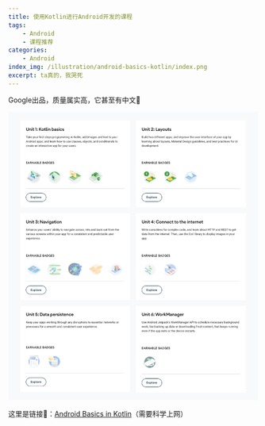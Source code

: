 ```yaml
---
title: 使用Kotlin进行Android开发的课程
tags: 
    - Android
    - 课程推荐
categories: 
    - Android
index_img: /illustration/android-basics-kotlin/index.png
excerpt: ta真的，我哭死
---
```


Google出品，质量属实高，它甚至有中文🥺

![课程单元](/illustration/android-basics-kotlin/courses.png)

这里是链接🔗：[Android Basics in Kotlin](https://developer.android.com/courses/android-basics-kotlin/course)（需要科学上网）